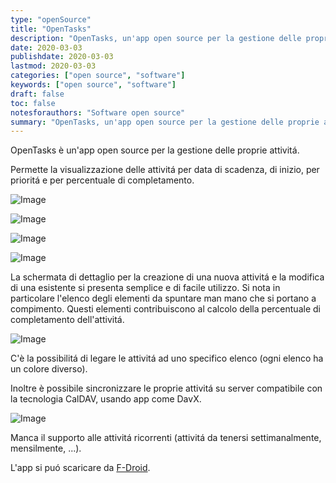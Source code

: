 ```yaml
---
type: "openSource"
title: "OpenTasks"
description: "OpenTasks, un'app open source per la gestione delle proprie attivitá"
date: 2020-03-03
publishdate: 2020-03-03
lastmod: 2020-03-03
categories: ["open source", "software"]
keywords: ["open source", "software"]
draft: false
toc: false
notesforauthors: "Software open source"
summary: "OpenTasks, un'app open source per la gestione delle proprie attivitá."
---
```


OpenTasks è un'app open source per la gestione delle proprie attivitá. 

Permette la visualizzazione delle attivitá per data di scadenza, di inizio, per prioritá e per percentuale di completamento.

![Image](/static/openSource/OpenTasks-ListByDueDate.png "OpenTasks - Image 1")

![Image](/static/openSource/OpenTasks-ListByStartDate.png "OpenTasks - Image 2")

![Image](/static/openSource/OpenTasks-ListByPriority.png "OpenTasks - Image 3")

![Image](/static/openSource/OpenTasks-ListByPercentage.png "OpenTasks - Image 4")

La schermata di dettaglio per la creazione di una nuova attivitá e la modifica di una esistente si presenta semplice e di facile utilizzo. Si nota in particolare l'elenco degli elementi da spuntare man mano che si portano a compimento. Questi elementi contribuiscono al calcolo della percentuale di completamento dell'attivitá.

![Image](/static/openSource/OpenTasks-TaskDetails.png "OpenTasks - Task Details")

C'è la possibilitá di legare le attivitá ad uno specifico elenco (ogni elenco ha un colore diverso).

Inoltre è possibile sincronizzare le proprie attivitá su server compatibile con la tecnologia CalDAV, usando app come DavX.

![Image](/static/openSource/OpenTasks-Accounts.png "OpenTasks - Account")

Manca il supporto alle attivitá ricorrenti (attivitá da tenersi settimanalmente, mensilmente, ...).

L'app si puó scaricare da [F-Droid](https://f-droid.org/).
